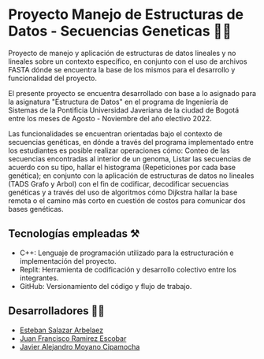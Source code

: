 # Proyecto Manejo de Estructuras de Datos - Secuencias Geneticas 👨‍💻

Proyecto de manejo y aplicación de estructuras de datos lineales y no lineales sobre un contexto específico, en conjunto con el uso de archivos FASTA dónde se encuentra la base de los mismos para el desarrollo y funcionalidad del proyecto.

El presente proyecto se encuentra desarrollado con base a lo asignado para la asignatura "Estructura de Datos" en el programa de Ingeniería de Sistemas de la Pontificia Universidad Javeriana de la ciudad de Bogotá entre los meses de Agosto - Noviembre del año electivo 2022.

Las funcionalidades se encuentran orientadas bajo el contexto de secuencias genéticas, en dónde a través del programa implementado entre los estudiantes es posible realizar operaciones cómo: Conteo de las secuencias encontradas al interior de un genoma, Listar las secuencias de acuerdo con su tipo, hallar el histograma (Repeticiones por cada base genética); en conjunto con la aplicación de estructuras de datos no lineales (TADS Grafo y Arbol) con el fin de codificar, decodificar secuencias genéticas y a través del uso de algoritmos cómo Dijkstra hallar la base remota o el camino más corto en cuestión de costos para comunicar dos bases genéticas.

## Tecnologías empleadas ⚒
- C++: Lenguaje de programación utilizado para la estructuración e implementación del proyecto.
- Replit: Herramienta de codificación y desarrollo colectivo entre los integrantes.
- GitHub: Versionamiento del código y flujo de trabajo.

## Desarrolladores 👨‍💻
- [Esteban Salazar Arbelaez](https://github.com/Estebans441)
- [Juan Francisco Ramirez Escobar](https://github.com/juanfra312003)
- [Javier Alejandro Moyano Cipamocha](https://github.com/Moyano1711)
